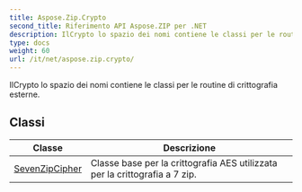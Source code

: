 ```yaml
---
title: Aspose.Zip.Crypto
second_title: Riferimento API Aspose.ZIP per .NET
description: IlCrypto lo spazio dei nomi contiene le classi per le routine di crittografia esterne.
type: docs
weight: 60
url: /it/net/aspose.zip.crypto/
---
```

IlCrypto lo spazio dei nomi contiene le classi per le routine di crittografia esterne.

## Classi

| Classe | Descrizione |
| --- | --- |
| [SevenZipCipher](./sevenzipcipher/) | Classe base per la crittografia AES utilizzata per la crittografia a 7 zip. |


